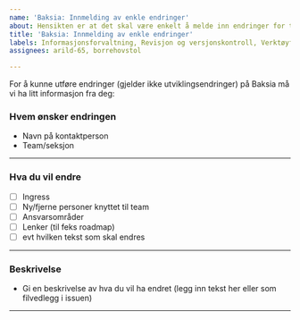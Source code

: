 ```yaml
---
name: 'Baksia: Innmelding av enkle endringer'
about: Hensikten er at det skal være enkelt å melde inn endringer for teamet
title: 'Baksia: Innmelding av enkle endringer'
labels: Informasjonsforvaltning, Revisjon og versjonskontroll, Verktøyforvaltning
assignees: arild-65, borrehovstol

---
```


For å kunne utføre endringer (gjelder ikke utviklingsendringer) på Baksia må vi ha litt informasjon fra deg:

### Hvem ønsker endringen
- Navn på kontaktperson
- Team/seksjon
______________________________________________________________________________________________________________

### Hva du vil endre
- [ ] Ingress
- [ ] Ny/fjerne personer knyttet til team
- [ ] Ansvarsområder
- [ ] Lenker (til feks roadmap)
- [ ] evt hvilken tekst som skal endres 
______________________________________________________________________________________________________________

### Beskrivelse
- Gi en beskrivelse av hva du vil ha endret (legg inn tekst her eller som filvedlegg i issuen) 
______________________________________________________________________________________________________________

